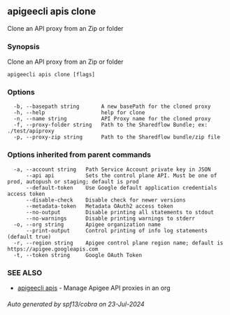 ## apigeecli apis clone

Clone an API proxy from an Zip or folder

### Synopsis

Clone an API proxy from an Zip or folder

```
apigeecli apis clone [flags]
```

### Options

```
  -b, --basepath string       A new basePath for the cloned proxy
  -h, --help                  help for clone
  -n, --name string           API Proxy name for the cloned proxy
  -f, --proxy-folder string   Path to the Sharedflow Bundle; ex: ./test/apiproxy
  -p, --proxy-zip string      Path to the Sharedflow bundle/zip file
```

### Options inherited from parent commands

```
  -a, --account string   Path Service Account private key in JSON
      --api api          Sets the control plane API. Must be one of prod, autopush or staging; default is prod
      --default-token    Use Google default application credentials access token
      --disable-check    Disable check for newer versions
      --metadata-token   Metadata OAuth2 access token
      --no-output        Disable printing all statements to stdout
      --no-warnings      Disable printing warnings to stderr
  -o, --org string       Apigee organization name
      --print-output     Control printing of info log statements (default true)
  -r, --region string    Apigee control plane region name; default is https://apigee.googleapis.com
  -t, --token string     Google OAuth Token
```

### SEE ALSO

* [apigeecli apis](apigeecli_apis.md)	 - Manage Apigee API proxies in an org

###### Auto generated by spf13/cobra on 23-Jul-2024
